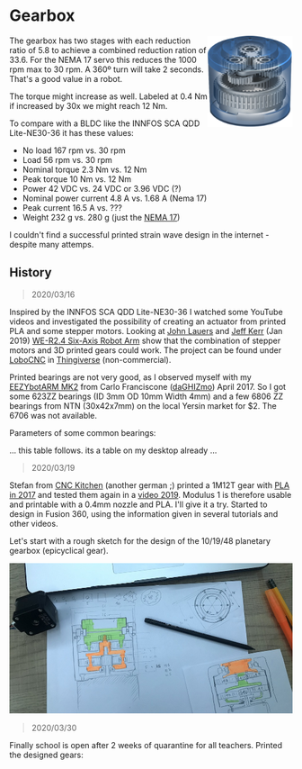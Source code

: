# Gearbox

<img src="pic/planetary1.png" width="30%" align="right">

The gearbox has two stages with each reduction ratio of 5.8 to achieve a combined reduction ration of 33.6. For the NEMA 17 servo this reduces the 1000 rpm max to 30 rpm. A 360º turn will take 2 seconds. That's a good value in a robot.

The torque might increase as well. Labeled at 0.4 Nm if increased by 30x we might reach 12 Nm.

To compare with a BLDC like the INNFOS SCA QDD Lite-NE30-36 it has these values: 
- No load 167 rpm vs. 30 rpm
- Load 56 rpm vs. 30 rpm
- Nominal torque 2.3 Nm vs. 12 Nm
- Peak torque 10 Nm vs. 12 Nm
- Power 42 VDC vs. 24 VDC or 3.96 VDC (?)
- Nominal power current 4.8 A vs. 1.68 A (Nema 17)
- Peak current 16.5 A vs. ???
- Weight 232 g vs. 280 g (just the [NEMA 17](https://www.thegioiic.com/products/sl42sth40-1684a-dong-co-buoc-nema17-42x42mm))

I couldn't find a successful printed strain wave design in the internet - despite many attemps. 

## History

> 2020/03/16

Inspired by the INNFOS SCA QDD Lite-NE30-36 I watched some YouTube videos and investigated the possibility of creating an actuator from printed PLA and some stepper motors. Looking at [John Lauers](https://youtu.be/4o3d7_WZ_DQ) and [Jeff Kerr](https://youtu.be/7u_UjMB8tJI) (Jan 2019) [WE-R2.4 Six-Axis Robot Arm](https://www.thingiverse.com/thing:3327968) show that the combination of stepper motors and 3D printed gears could work. The project can be found under [LoboCNC](https://www.thingiverse.com/LoboCNC/about) in [Thingiverse](https://www.thingiverse.com/thing:3327968) (non-commercial).

Printed bearings are not very good, as I observed myself with my [EEZYbotARM MK2](https://www.thingiverse.com/thing:1454048) from Carlo Franciscone ([daGHIZmo](https://www.thingiverse.com/daGHIZmo/about)) April 2017. So I got some 623ZZ bearings (ID 3mm OD 10mm Width 4mm) and a few 6806 ZZ bearings from NTN (30x42x7mm) on the local Yersin market for $2. The 6706 was not available.

Parameters of some common bearings:

... this table follows. its a table on my desktop already ...

> 2020/03/19

Stefan from [CNC Kitchen](https://www.youtube.com/channel/UCiczXOhGpvoQGhOL16EZiTg) (another german ;) printed a 1M12T gear with [PLA in 2017](https://youtu.be/rHim8AVU9qw) and tested them again in a [video 2019](https://youtu.be/vuJmWKsCYcU). Modulus 1 is therefore usable and printable with a 0.4mm nozzle and PLA. I'll give it a try. Started to design in Fusion 360, using the information given in several tutorials and other videos.

Let's start with a rough sketch for the design of the 10/19/48 planetary gearbox (epicyclical gear).

![Sketch of gearbox](pic/sketch_2020-03-19.jpg)

> 2020/03/30

Finally school is open after 2 weeks of quarantine for all teachers. Printed the designed gears:
